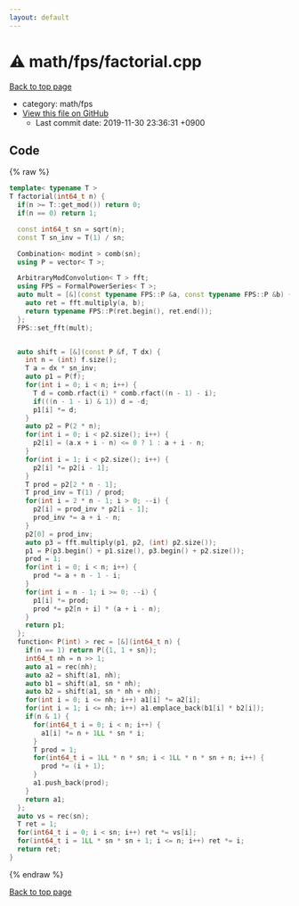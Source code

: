```yaml
---
layout: default
---
```


<!-- mathjax config similar to math.stackexchange -->
<script type="text/javascript" async
  src="https://cdnjs.cloudflare.com/ajax/libs/mathjax/2.7.5/MathJax.js?config=TeX-MML-AM_CHTML">
</script>
<script type="text/x-mathjax-config">
  MathJax.Hub.Config({
    TeX: { equationNumbers: { autoNumber: "AMS" }},
    tex2jax: {
      inlineMath: [ ['$','$'] ],
      processEscapes: true
    },
    "HTML-CSS": { matchFontHeight: false },
    displayAlign: "left",
    displayIndent: "2em"
  });
</script>

<script type="text/javascript" src="https://cdnjs.cloudflare.com/ajax/libs/jquery/3.4.1/jquery.min.js"></script>
<script src="https://cdn.jsdelivr.net/npm/jquery-balloon-js@1.1.2/jquery.balloon.min.js" integrity="sha256-ZEYs9VrgAeNuPvs15E39OsyOJaIkXEEt10fzxJ20+2I=" crossorigin="anonymous"></script>
<script type="text/javascript" src="../../../assets/js/copy-button.js"></script>
<link rel="stylesheet" href="../../../assets/css/copy-button.css" />


# :warning: math/fps/factorial.cpp
<a href="../../../index.html">Back to top page</a>

* category: math/fps
* <a href="{{ site.github.repository_url }}/blob/master/math/fps/factorial.cpp">View this file on GitHub</a>
    - Last commit date: 2019-11-30 23:36:31 +0900




## Code
{% raw %}
```cpp
template< typename T >
T factorial(int64_t n) {
  if(n >= T::get_mod()) return 0;
  if(n == 0) return 1;

  const int64_t sn = sqrt(n);
  const T sn_inv = T(1) / sn;

  Combination< modint > comb(sn);
  using P = vector< T >;

  ArbitraryModConvolution< T > fft;
  using FPS = FormalPowerSeries< T >;
  auto mult = [&](const typename FPS::P &a, const typename FPS::P &b) {
    auto ret = fft.multiply(a, b);
    return typename FPS::P(ret.begin(), ret.end());
  };
  FPS::set_fft(mult);


  auto shift = [&](const P &f, T dx) {
    int n = (int) f.size();
    T a = dx * sn_inv;
    auto p1 = P(f);
    for(int i = 0; i < n; i++) {
      T d = comb.rfact(i) * comb.rfact((n - 1) - i);
      if(((n - 1 - i) & 1)) d = -d;
      p1[i] *= d;
    }
    auto p2 = P(2 * n);
    for(int i = 0; i < p2.size(); i++) {
      p2[i] = (a.x + i - n) <= 0 ? 1 : a + i - n;
    }
    for(int i = 1; i < p2.size(); i++) {
      p2[i] *= p2[i - 1];
    }
    T prod = p2[2 * n - 1];
    T prod_inv = T(1) / prod;
    for(int i = 2 * n - 1; i > 0; --i) {
      p2[i] = prod_inv * p2[i - 1];
      prod_inv *= a + i - n;
    }
    p2[0] = prod_inv;
    auto p3 = fft.multiply(p1, p2, (int) p2.size());
    p1 = P(p3.begin() + p1.size(), p3.begin() + p2.size());
    prod = 1;
    for(int i = 0; i < n; i++) {
      prod *= a + n - 1 - i;
    }
    for(int i = n - 1; i >= 0; --i) {
      p1[i] *= prod;
      prod *= p2[n + i] * (a + i - n);
    }
    return p1;
  };
  function< P(int) > rec = [&](int64_t n) {
    if(n == 1) return P({1, 1 + sn});
    int64_t nh = n >> 1;
    auto a1 = rec(nh);
    auto a2 = shift(a1, nh);
    auto b1 = shift(a1, sn * nh);
    auto b2 = shift(a1, sn * nh + nh);
    for(int i = 0; i <= nh; i++) a1[i] *= a2[i];
    for(int i = 1; i <= nh; i++) a1.emplace_back(b1[i] * b2[i]);
    if(n & 1) {
      for(int64_t i = 0; i < n; i++) {
        a1[i] *= n + 1LL * sn * i;
      }
      T prod = 1;
      for(int64_t i = 1LL * n * sn; i < 1LL * n * sn + n; i++) {
        prod *= (i + 1);
      }
      a1.push_back(prod);
    }
    return a1;
  };
  auto vs = rec(sn);
  T ret = 1;
  for(int64_t i = 0; i < sn; i++) ret *= vs[i];
  for(int64_t i = 1LL * sn * sn + 1; i <= n; i++) ret *= i;
  return ret;
}

```
{% endraw %}

<a href="../../../index.html">Back to top page</a>

